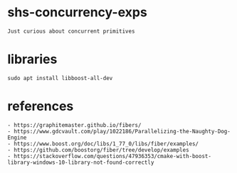 # shs-concurrency-exps

    Just curious about concurrent primitives
    

# libraries

    sudo apt install libboost-all-dev
    


# references

    - https://graphitemaster.github.io/fibers/
    - https://www.gdcvault.com/play/1022186/Parallelizing-the-Naughty-Dog-Engine
    - https://www.boost.org/doc/libs/1_77_0/libs/fiber/examples/
    - https://github.com/boostorg/fiber/tree/develop/examples
    - https://stackoverflow.com/questions/47936353/cmake-with-boost-library-windows-10-library-not-found-correctly


